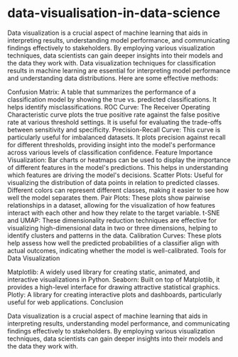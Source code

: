 # data-visualisation-in-data-science
Data visualization is a crucial aspect of machine learning that aids in interpreting results, understanding model performance, and communicating findings effectively to stakeholders. By employing various visualization techniques, data scientists can gain deeper insights into their models and the data they work with.
Data visualization techniques for classification results in machine learning are essential for interpreting model performance and understanding data distributions. Here are some effective methods:

Confusion Matrix: A table that summarizes the performance of a classification model by showing the true vs. predicted classifications. It helps identify misclassifications.
ROC Curve: The Receiver Operating Characteristic curve plots the true positive rate against the false positive rate at various threshold settings. It is useful for evaluating the trade-offs between sensitivity and specificity.
Precision-Recall Curve: This curve is particularly useful for imbalanced datasets. It plots precision against recall for different thresholds, providing insight into the model's performance across various levels of classification confidence.
Feature Importance Visualization: Bar charts or heatmaps can be used to display the importance of different features in the model's predictions. This helps in understanding which features are driving the model's decisions.
Scatter Plots: Useful for visualizing the distribution of data points in relation to predicted classes. Different colors can represent different classes, making it easier to see how well the model separates them.
Pair Plots: These plots show pairwise relationships in a dataset, allowing for the visualization of how features interact with each other and how they relate to the target variable.
t-SNE and UMAP: These dimensionality reduction techniques are effective for visualizing high-dimensional data in two or three dimensions, helping to identify clusters and patterns in the data.
Calibration Curves: These plots help assess how well the predicted probabilities of a classifier align with actual outcomes, indicating whether the model is well-calibrated.
Tools for Data Visualization

Matplotlib: A widely used library for creating static, animated, and interactive visualizations in Python.
Seaborn: Built on top of Matplotlib, it provides a high-level interface for drawing attractive statistical graphics.
Plotly: A library for creating interactive plots and dashboards, particularly useful for web applications.
Conclusion

Data visualization is a crucial aspect of machine learning that aids in interpreting results, understanding model performance, and communicating findings effectively to stakeholders. By employing various visualization techniques, data scientists can gain deeper insights into their models and the data they work with.
